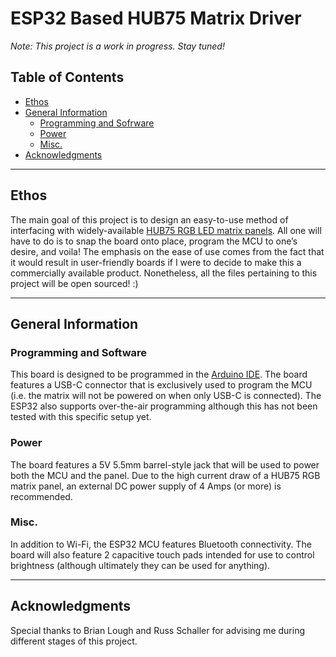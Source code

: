 # ESP32 Based HUB75 Matrix Driver
*Note: This project is a work in progress. Stay tuned!* 
## Table of Contents
  * [Ethos](https://github.com/alexiszma/Wi-Fi-Enabled-Driver-Board-for-HUB75-LED-Matrices/blob/main/README.md#ethos)
  * [General Information](https://github.com/alexiszma/Wi-Fi-Enabled-Driver-Board-for-HUB75-LED-Matrices/edit/main/README.md#general-information)
    * [Programming and Sofrware]()
    * [Power]()
    * [Misc.]()
  * [Acknowledgments]()



---
## Ethos
The main goal of this project is to design an easy-to-use method of interfacing with widely-available [HUB75 RGB LED matrix panels](https://github.com/pixelmatix/SmartMatrix/wiki/HUB75-Panels). All one will have to do is to snap the board onto place, program the MCU to one’s desire, and voila! The emphasis on the ease of use comes from the fact that it would result in user-friendly boards if I were to decide to make this a commercially available product. Nonetheless, all the files pertaining to this project will be open sourced! :)

---
## General Information 

### Programming and Software
This board is designed to be programmed in the [Arduino IDE](https://www.arduino.cc/en/software). The board features a USB-C connector that is exclusively used to program the MCU (i.e. the matrix will not be powered on when only USB-C is connected). The ESP32 also supports over-the-air programming although this has not been tested with this specific setup yet.

### Power
The board features a 5V 5.5mm barrel-style jack that will be used to power both the MCU and the panel. Due to the high current draw of a HUB75 RGB matrix panel, an external DC power supply of 4 Amps (or more) is recommended. 

### Misc.
In addition to Wi-Fi, the ESP32 MCU features Bluetooth connectivity. The board will also feature 2 capacitive touch pads intended for use to control brightness (although ultimately they can be used for anything). 

---
## Acknowledgments 
Special thanks to Brian Lough and Russ Schaller for advising me during different stages of this project.

